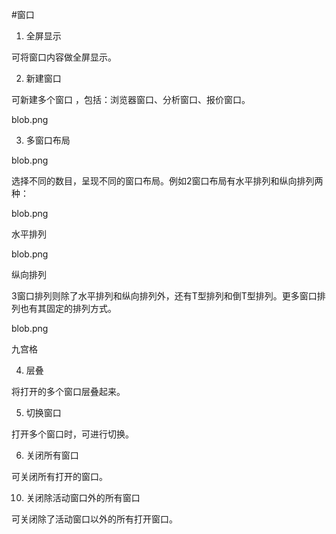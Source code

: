 #窗口
1. 全屏显示



可将窗口内容做全屏显示。



2. 新建窗口



可新建多个窗口 ，包括：浏览器窗口、分析窗口、报价窗口。







blob.png



3. 多窗口布局



blob.png

选择不同的数目，呈现不同的窗口布局。例如2窗口布局有水平排列和纵向排列两种：



blob.png

水平排列

blob.png

纵向排列

3窗口排列则除了水平排列和纵向排列外，还有T型排列和倒T型排列。更多窗口排列也有其固定的排列方式。

blob.png

九宫格

4. 层叠



将打开的多个窗口层叠起来。





5. 切换窗口



打开多个窗口时，可进行切换。





6. 关闭所有窗口



可关闭所有打开的窗口。






10. 关闭除活动窗口外的所有窗口



可关闭除了活动窗口以外的所有打开窗口。